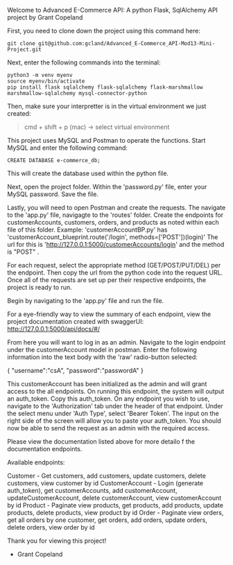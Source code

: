 

Welcome to Advanced E-Commerce API: A python Flask, SqlAlchemy API project by Grant Copeland


First, you need to clone down the project using this command here:

    git clone git@github.com:gcland/Advanced_E-Commerce_API-Mod13-Mini-Project.git

Next, enter the following commands into the terminal:

    python3 -m venv myenv
    source myenv/bin/activate
    pip install flask sqlalchemy flask-sqlalchemy flask-marshmallow marshmallow-sqlalchemy mysql-connector-python

Then, make sure your interpretter is in the virtual environment we just created:

> cmd + shift + p (mac)
> 	-> select virtual environment 

This project uses MySQL and Postman to operate the functions.
Start MySQL and enter the following command:

    CREATE DATABASE e-commerce_db;

This will create the database used within the python file.

Next, open the project folder. Within the 'password.py' file, enter your MySQL password. Save the file. 

Lastly, you will need to open Postman and create the requests. 
The navigate to the 'app.py' file, navigagte to the 'routes' folder. Create the endpoints for customerAccounts, customers, orders, and products as noted within each file of this folder. Example:
'customerAccountBP.py' has 'customerAccount_blueprint.route('/login', methods=['POST'])(login)' The url for this is 'http://127.0.0.1:5000/customerAccounts/login' and the method is "POST" .

For each request, select the appropriate method (GET/POST/PUT/DEL) per the endpoint. Then copy the url from the python code into the request URL.
Once all of the requests are set up per their respective endpoints, the project is ready to run.

Begin by navigating to the 'app.py' file and run the file. 

For a eye-friendly way to view the summary of each endpoint, view the project documentation created with swaggerUI:
http://127.0.0.1:5000/api/docs/#/

From here you will want to log in as an admin. Navigate to the login endpoint under the customerAccount model in postman. Enter the following information into the text body with the 'raw' radio-button selected:

{
    "username":"csA",
    "password":"passwordA"
}

This customerAccount has been initialized as the admin and will grant access to the all endpoints. 
On running this endpoint, the system will output an auth_token. Copy this auth_token. On any endpoint you wish to use, navigate to the 'Authorization' tab under the header of that endpoint. Under the select menu under 'Auth Type',
select 'Bearer Token'. The input on the right side of the screen will allow you to paste your auth_token. You should now be able to send the request as an admin with the required access. 

Please view the documentation listed above for more detailo f the documentation endpoints.

Available endpoints:

Customer - Get customers, add customers, update customers, delete customers, view customer by id
CustomerAccount - Login (generate auth_token), get customerAccounts, add customerAccount, updateCustomerAccount, delete customerAccount, view customerAccount by id
Product - Paginate view products, get products, add products, update products, delete products, view product by id
Order - Paginate view orders, get all orders by one customer, get orders, add orders, update orders, delete orders, view order by id

Thank you for viewing this project! 

- Grant Copeland


